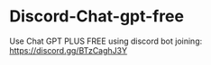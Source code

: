 # Discord-Chat-gpt-free
Use Chat GPT PLUS FREE using discord bot joining: https://discord.gg/BTzCaghJ3Y







                                                      